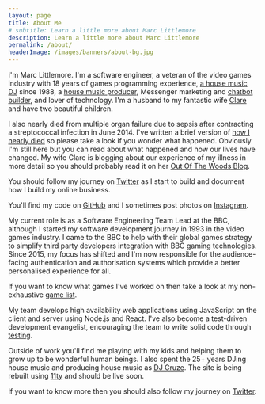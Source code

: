 ```yaml
---
layout: page
title: About Me
# subtitle: Learn a little more about Marc Littlemore
description: Learn a little more about Marc Littlemore
permalink: /about/
headerImage: /images/banners/about-bg.jpg
---
```


I'm Marc Littlemore. I'm a software engineer, a veteran of the video games industry with 18 years of games programming experience, [a house music DJ](http://www.djcruze.co.uk) since 1988, a [house music producer](https://soundcloud.com/djcruze), Messenger marketing and [chatbot builder](/bots), and lover of technology. I'm a husband to my fantastic wife [Clare](https://clarelittlemore.com) and have two beautiful children.

I also nearly died from multiple organ failure due to sepsis after contracting a streptococcal infection in June 2014. I've written a brief version of [how I nearly died](/how-i-almost-died/) so please take a look if you wonder what happened. Obviously I'm still here but you can read about what happened and how our lives have changed. My wife Clare is blogging about our experience of my illness in more detail so you should probably read it on her [Out Of The Woods Blog](http://outofthewoodsblog.com).

You should follow my journey on [Twitter](https://www.twitter.com/marclittlemore) as I start to build and document how I build my online business.

You'll find my code on [GitHub](https://www.github.com/MarcL) and I sometimes post photos on [Instagram](https://www.instagram.com/marclittlemore).

My current role is as a Software Engineering Team Lead at the BBC, although I started my software development journey in 1993 in the video games industry. I came to the BBC to help with their global games strategy to simplify third party developers integration with BBC gaming technologies. Since 2015, my focus has shifted and I'm now responsible for the audience-facing authentication and authorisation systems which provide a better personalised experience for all.

If you want to know what games I've worked on then take a look at my non-exhaustive [game list](/games).

My team develops high availability web applications using JavaScript on the client and server using Node.js and React. I've also become a test-driven development evangelist, encouraging the team to write solid code through [testing](/javascript-testing).

Outside of work you'll find me playing with my kids and helping them to grow up to be wonderful human beings. I also spent the 25+ years DJing house music and producing house music as [DJ Cruze](http://www.djcruze.co.uk/). The site is being rebuilt using [11ty](https://www.11ty.dev/) and should be live soon.

If you want to know more then you should also follow my journey on [Twitter](https://twitter.com/marclittlemore).
